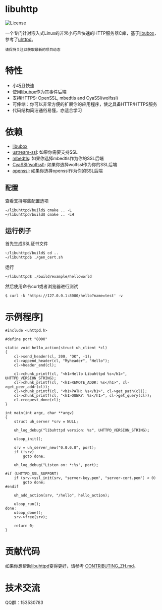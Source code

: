 # libuhttp

![](https://img.shields.io/badge/license-GPLV3-brightgreen.svg?style=plastic "License")

[libubox]: https://git.lede-project.org/?p=project/libubox.git
[uhttpd]: https://git.lede-project.org/?p=project/uhttpd.git
[ustream-ssl]: https://git.lede-project.org/?p=project/ustream-ssl.git
[openssl]: https://github.com/openssl/openssl
[mbedtls]: https://github.com/ARMmbed/mbedtls
[CyaSSl(wolfssl)]: https://github.com/wolfSSL/wolfssl

一个专门针对嵌入式Linux的非常小巧且快速的HTTP服务器C库，基于[libubox]，参考了[uhttpd]。

`请保持关注以获取最新的项目动态`

# 特性
* 小巧且快速
* 使用[libubox]作为其事件后端
* 支持HTTPS: OpenSSL, mbedtls and CyaSSl(wolfssl)
* 可伸缩：你可以非常方便的扩展你的应用程序，使之具备HTTP/HTTPS服务
* 代码结构简洁通俗易懂，亦适合学习

# 依赖
* [libubox]
* [ustream-ssl](https://git.lede-project.org/?p=project/ustream-ssl.git): 如果你需要支持SSL
* [mbedtls](https://github.com/ARMmbed/mbedtls): 如果你选择mbedtls作为你的SSL后端
* [CyaSSl(wolfssl)](https://github.com/wolfSSL/wolfssl): 如果你选择wolfssl作为你的SSL后端
* [openssl](https://github.com/openssl/openssl): 如果你选择openssl作为你的SSL后端

## 配置
查看支持哪些配置选项

	~/libuhttpd/build$ cmake .. -L
	~/libuhttpd/build$ cmake .. -LH
	
## 运行例子
首先生成SSL证书文件

	~/libuhttpd/build$ cd ..
	~/libuhttpd$ ./gen_cert.sh
	
运行

	~/libuhttpd$ ./build/example/helloworld
	
然后使用命令curl或者浏览器进行测试

	$ curl -k 'https://127.0.0.1:8000/hello?name=test' -v

# 示例程序]
```
#include <uhttpd.h>

#define port "8000"

static void hello_action(struct uh_client *cl)
{
    cl->send_header(cl, 200, "OK", -1);
    cl->append_header(cl, "Myheader", "Hello");
    cl->header_end(cl);

    cl->chunk_printf(cl, "<h1>Hello Libuhttpd %s</h1>", UHTTPD_VERSION_STRING);
    cl->chunk_printf(cl, "<h1>REMOTE_ADDR: %s</h1>", cl->get_peer_addr(cl));
    cl->chunk_printf(cl, "<h1>PATH: %s</h1>", cl->get_path(cl));
    cl->chunk_printf(cl, "<h1>QUERY: %s</h1>", cl->get_query(cl));
    cl->request_done(cl);
}

int main(int argc, char **argv)
{
    struct uh_server *srv = NULL;
    
    uh_log_debug("libuhttpd version: %s", UHTTPD_VERSION_STRING);

    uloop_init();

    srv = uh_server_new("0.0.0.0", port);
    if (!srv)
        goto done;

    uh_log_debug("Listen on: *:%s", port);

#if (UHTTPD_SSL_SUPPORT)
    if (srv->ssl_init(srv, "server-key.pem", "server-cert.pem") < 0)
        goto done;
#endif

    uh_add_action(srv, "/hello", hello_action);
    
    uloop_run();
done:
    uloop_done();
    srv->free(srv);
    
    return 0;
}
```

# 贡献代码
如果你想帮助[libuhttpd](https://github.com/zhaojh329/libuhttpd)变得更好，请参考
[CONTRIBUTING_ZH.md](https://github.com/zhaojh329/libuhttpd/blob/master/CONTRIBUTING_ZH.md)。

# 技术交流
QQ群：153530783
